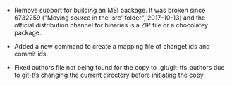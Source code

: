 * Remove support for building an MSI package. It was broken since 6732259 ("Moving source in the 'src' folder", 2017-10-13)
  and the official distribution channel for binaries is a ZIP file or a chocolatey package.

* Added a new command to create a mapping file of changet ids and commit ids. 

* Fixed authors file not being found for the copy to .git/git-tfs_authors due to git-tfs changing the current directory before initiating the copy.
